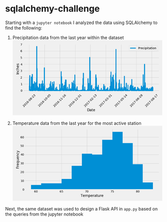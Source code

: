 # sqlalchemy-challenge

Starting with a `jupyter notebook` I analyzed the data using SQLAlchemy to find the following:
1. Precipitation data from the last year within the dataset
![precipication_data](Images/precipitation.png)

2. Temperature data from the last year for the most active station
![temp_date](Images/temperature.png)

Next, the same dataset was used to design a Flask API in `app.py` based on the queries from the jupyter notebook